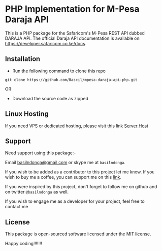 # PHP Implementation for M-Pesa Daraja API

This is a PHP package for the Safaricom's M-Pesa REST API dubbed DARAJA API. The official Daraja API documentation is available on https://developer.safaricom.co.ke/docs.

## Installation

- Run the following command to clone this repo

```
git clone https://github.com/Bascil/mpesa-daraja-api-php.git

```

OR

- Download the source code as zipped

## Linux Hosting

If you need VPS or dedicated hosting, please visit this link [Server Host](https://serverhost53.com)

## Support

Need support using this package:-

Email basilndonga@gmail.com or skype me at `basilndonga`.

If you wish to be added as a contributor to this project let me know. If you wish to buy me a coffee, you can support me on this [link](https://buymeacoffee.com/basilndonga).

If you were inspired by this project, don't forget to follow me on github and on twitter `@basilndonga` as well.

If you wish to engage me as a developer for your project, feel free to contact me

## License

This package is open-sourced software licensed under the [MIT license](http://opensource.org/licenses/MIT).

Happy coding!!!!!!!
